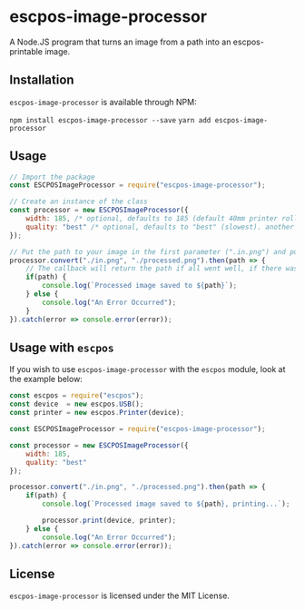 # escpos-image-processor
A Node.JS program that turns an image from a path into an escpos-printable image.

## Installation

`escpos-image-processor` is available through NPM:

```npm install escpos-image-processor --save```
```yarn add escpos-image-processor```

## Usage

```javascript
// Import the package
const ESCPOSImageProcessor = require("escpos-image-processor");

// Create an instance of the class
const processor = new ESCPOSImageProcessor({
    width: 185, /* optional, defaults to 185 (default 40mm printer roll width in px) */
    quality: "best" /* optional, defaults to "best" (slowest). another option is "good", which is faster but produces worse results */
});

// Put the path to your image in the first parameter (".in.png") and put the location where the image should be saved in the second parameter ("./processed.png").
processor.convert("./in.png", "./processed.png").then(path => {
    // The callback will return the path if all went well, if there was an error it will return 'false'.
    if(path) {
        console.log(`Processed image saved to ${path}`);
    } else {
        console.log("An Error Occurred");
    }
}).catch(error => console.error(error));
```
## Usage with `escpos`

If you wish to use `escpos-image-processor` with the `escpos` module, look at the example below:

```javascript
const escpos = require("escpos");
const device  = new escpos.USB();
const printer = new escpos.Printer(device);

const ESCPOSImageProcessor = require("escpos-image-processor");

const processor = new ESCPOSImageProcessor({
    width: 185,
    quality: "best"
});

processor.convert("./in.png", "./processed.png").then(path => {
    if(path) {
        console.log(`Processed image saved to ${path}, printing...`);

        processor.print(device, printer);
    } else {
        console.log("An Error Occurred");
}).catch(error => console.error(error));
```

## License

`escpos-image-processor` is licensed under the MIT License.
